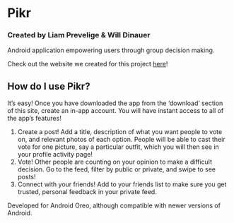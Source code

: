 # Pikr
### Created by Liam Prevelige & Will Dinauer

Android application empowering users through group decision making.

Check out the website we created for this project [here](https://journeys.dartmouth.edu/pikr/)!  
## How do I use Pikr?
It’s easy! Once you have downloaded the app from the ‘download’ section of this site, create an in-app account. You will have instant access to all of the app’s features!
1. Create a post! Add a title, description of what you want people to vote on, and relevant photos of each option. People will be able to cast their vote for one picture, say a particular outfit, which you will then see in your profile activity page!
2. Vote! Other people are counting on your opinion to make a difficult decision. Go to the feed, filter by public or private, and swipe to see posts!
3. Connect with your friends! Add to your friends list to make sure you get trusted, personal feedback in your private feed.

Developed for Android Oreo, although compatible with newer versions of Android.